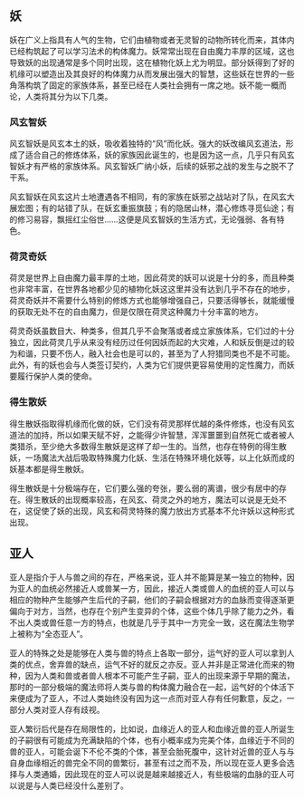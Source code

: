 ## 妖

妖在广义上指具有人气的生物，它们由植物或者无灵智的动物所转化而来，其体内已经构筑起了可以学习法术的构体魔力。妖常常出现在自由魔力丰厚的区域，这也导致妖的出现通常是多个同时出现，这在植物化妖上尤为明显。部分妖得到了好的机缘可以塑造出及其良好的构体魔力从而发展出强大的智慧，这些妖在世界的一些角落构筑了固定的家族体系，甚至已经在人类社会拥有一席之地。妖不能一概而论，人类将其分为以下几类。

### 风玄智妖

风玄智妖是风玄本土的妖，吸收着独特的“风”而化妖。强大的妖改编风玄道法，形成了适合自己的修炼体系，妖的家族因此诞生的，也是因为这一点，几乎只有风玄智妖才有严格的家族体系。风玄智妖广纳小妖，后续的妖邪之战的发生与之脱不了干系。

风玄智妖在风玄这片土地遭遇各不相同，有的家族在妖邪之战站对了队，在风玄大展宏图；有的站错了队，在妖玄重振旗鼓；有的隐居山林，潜心修炼寻觅仙途；有的修习易容，飘摇红尘俗世……这便是风玄智妖的生活方式，无论强弱、各有特色。

### 荷灵奇妖

荷灵是世界上自由魔力最丰厚的土地，因此荷灵的妖可以说是十分的多，而且种类也非常丰富，在世界各地都少见的植物化妖这这里并没有达到几乎不存在的地步，荷灵奇妖并不需要什么特别的修炼方式也能够增强自己，只要活得够长，就能缓慢的获取无处不在的自由魔力，但是仅限在荷灵这种魔力十分丰富的地方。

荷灵奇妖虽数目大、种类多，但其几乎不会聚落或者成立家族体系，它们过的十分独立，因此荷灵几乎从来没有经历过任何因妖而起的大灾难，人和妖反倒是过的较为和谐，只要不伤人，融入社会也是可以的，甚至为了人狩猎同类也不是不可能。此外，有的妖也会与人类签订契约，人类为它们提供更容易使用的定性魔力，而妖要履行保护人类的使命。

### 得生散妖

得生散妖指取得机缘而化做的妖，它们没有荷灵那样优越的条件修炼，也没有风玄道法的加持，所以如果天赋不好，之能得少许智慧，浑浑噩噩到自然死亡或者被人类猎杀，至少绝大多数得生散妖是这样了却一生的。当然，也存在特例的得生散妖，一场魔法大战后吸取特殊魔力化妖、生活在特殊环境化妖等，以上化妖而成的妖基本都是得生散妖。

得生散妖是十分极端存在，它们要么强的夸张，要么弱的离谱，很少有居中的存在。得生散妖的出现概率较高，在风玄、荷灵之外的地方，魔法可以说是无处不在，这促使了妖的出现，风玄和荷灵特殊的魔力放出方式基本不允许妖以这种形式出现。

## 亚人

亚人是指介于人与兽之间的存在，严格来说，亚人并不能算是某一独立的物种，因为亚人的血统必然接近人或兽某一方，因此，接近人类或兽人的血统的亚人可以与相应的物种产生能够产生后代的子嗣，他们的子嗣会根据对方的血脉而变得逐渐更偏向于对方，当然，也存在个别产生变异的个体，这些个体几乎除了能力之外，看不出人类或兽任意一方的特点，也就是几乎于其中一方完全一致，这在魔法生物学上被称为“全态亚人”。

亚人的特殊之处是能够在人类与兽的特点上各取一部分，运气好的亚人可以拿到人类的优点，舍弃兽的缺点，运气不好的就反之亦反。亚人并非是正常进化而来的物种，因为人类和兽或者兽人根本不可能产生子嗣，亚人的出现来源于早期的魔法，那时的一部分极端的魔法师将人类与兽的构体魔力融合在一起，运气好的个体活下来便成为了亚人，不过人类始终没有因为这一点而对亚人存有任何歉意，反之，一部分人类对亚人存有歧视。

亚人繁衍后代是存在局限性的，比如说，血缘近人的亚人和血缘近兽的亚人所诞生的子嗣很有可能成为充满缺陷的个体，也有小概率成为完美个体，血缘近于不同的兽的亚人，可能会诞下不伦不类的个体，甚至会胎死腹中，这针对近兽的亚人与与自身血缘相近的兽完全不同的兽繁衍，甚至有过之而不及，所以现在亚人更多会选择与人类通婚，因此现在的亚人可以说是越来越接近人，有些极端的血脉的亚人可以说是与人类已经没什么差别了。